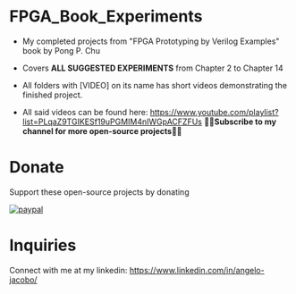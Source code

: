 # FPGA_Book_Experiments
* My completed projects from "FPGA Prototyping by Verilog Examples"  book by Pong P. Chu     

 
* Covers **ALL SUGGESTED EXPERIMENTS** from Chapter 2 to Chapter 14  

* All folders with [VIDEO] on its name has short videos demonstrating the finished project. 

* All said videos can be found here: https://www.youtube.com/playlist?list=PLqaZ9TGIKESf19uPGMIM4nIWGpACFZFUs
**🔔🔔Subscribe to my channel for more open-source projects🔔🔔**  

# Donate   
Support these open-source projects by donating  

[![paypal](https://www.paypalobjects.com/en_US/i/btn/btn_donateCC_LG.gif)](https://www.paypal.com/donate?hosted_button_id=GBJQGJNCJZVRU)


# Inquiries  
Connect with me at my linkedin: https://www.linkedin.com/in/angelo-jacobo/
